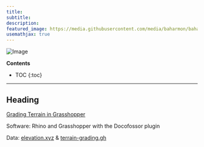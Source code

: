 ```yaml
---
title:
subtitle:
description:
featured_image: https://media.githubusercontent.com/media/baharmon/baharmon.github.io/master/images/grasshopper/
usemathjax: true
---
```


![Image](https://media.githubusercontent.com/media/baharmon/baharmon.github.io/master/images/grasshopper)

**Contents**
* TOC
{:toc}

---

## Heading

[<i class="fab fa-vimeo-v"></i>](https://vimeo.com/baharmon/grading-terrain)
[<i class="fab fa-youtube"></i> ](https://youtu.be/Eih1g-tjFpc)
[<i class="fas fa-project-diagram"></i>](https://github.com/baharmon/baharmon.github.io/blob/master/data/terrain-grading.gh?raw=true)
[<i class="ms ms-data-cube"></i> ](https://github.com/baharmon/baharmon.github.io/blob/master/data/elevation.xyz?raw=true)
[Grading Terrain in Grasshopper](terrain-grading)

Software: Rhino and Grasshopper with the Docofossor plugin

Data:
[elevation.xyz](https://github.com/baharmon/baharmon.github.io/blob/master/data/elevation.xyz?raw=true) &
[terrain-grading.gh](https://github.com/baharmon/baharmon.github.io/blob/master/data/terrain-grading.gh?raw=true)
